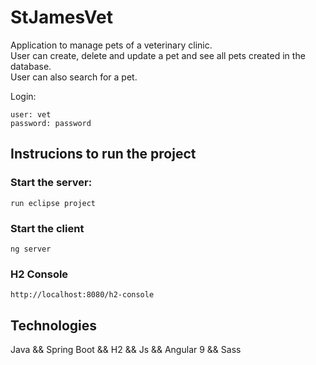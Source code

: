 # StJamesVet

Application to manage pets of a veterinary clinic.</br>
User can create, delete and update a pet and see all pets created in the database.</br>
User can also search for a pet.

Login:<br>

    user: vet
    password: password

## Instrucions to run the project

### Start the server:
```
run eclipse project
```

### Start the client
```
ng server
```
### H2 Console
```
http://localhost:8080/h2-console
```

## Technologies

Java && Spring Boot && H2 && Js && Angular 9 && Sass